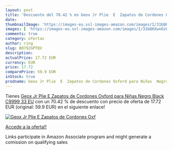 ```yaml
---
layout: post
title: 'Descuento del 70.42 % en Geox Jr Plie  E  Zapatos de Cordones Oxf'
date: 
thumbnailImage: 'https://images-eu.ssl-images-amazon.com/images/I/31bQ6XwnOzL._SL200_.jpg'
images: [ 'https://images-eu.ssl-images-amazon.com/images/I/31bQ6XwnOzL._SL200_.jpg' ]
comments: true
category: ofertas
author: ring
slug: B0792GPTQV
description:
actualPrice: 17.72 EUR
currency: EUR
price: 17.72
comparePrice: 59.9 EUR
inStock: true
prodname: Geox Jr Plie  E  Zapatos de Cordones Oxford para Niñas  Negro  Black C9999   33 EU
---
```


Tienes [Geox Jr Plie  E  Zapatos de Cordones Oxford para Niñas  Negro  Black C9999   33 EU](https://www.amazon.es/dp/B0792GPTQV/?tag=tolees-21) con un 70.42 % de descuento con precio de oferta de 17.72 EUR (original: 59.9 EUR) en el siguiente enlace!

[![Geox Jr Plie  E  Zapatos de Cordones Oxf](https://images-eu.ssl-images-amazon.com/images/I/31bQ6XwnOzL._SL200_.jpg)](https://www.amazon.es/dp/B0792GPTQV/?tag=tolees-21)

[Accede a la oferta!!](https://www.amazon.es/dp/B0792GPTQV/?tag=tolees-21)

Links participate in Amazon Associate program and might generate a comission on qualifying sales


